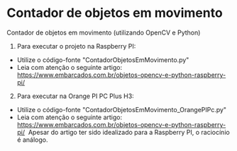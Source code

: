 # Contador de objetos em movimento
Contador de objetos em movimento (utilizando OpenCV e Python)

1) Para executar o projeto na Raspberry PI:
- Utilize o código-fonte "ContadorObjetosEmMovimento.py"
- Leia com atenção o seguinte artigo: https://www.embarcados.com.br/objetos-opencv-e-python-raspberry-pi/

2) Para executar na Orange PI PC Plus H3:
- Utilize o código-fonte "ContadorObjetosEmMovimento_OrangePIPc.py"
- Leia com atenção o seguinte artigo: https://www.embarcados.com.br/objetos-opencv-e-python-raspberry-pi/
  Apesar do artigo ter sido idealizado para a Raspberry PI, o raciocínio é análogo.
